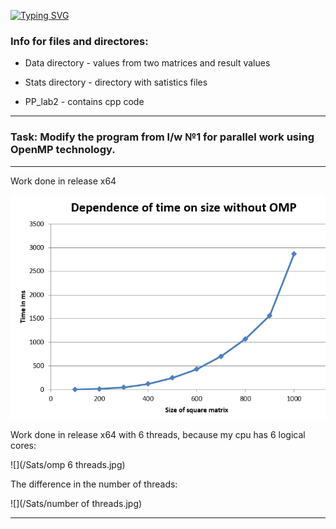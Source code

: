 [![Typing SVG](https://readme-typing-svg.herokuapp.com?color=%2336BCF7&lines=Lab+2)](https://git.io/typing-svg)
### Info for files and directores: ###

* Data directory        - values from two matrices and result values

* Stats directory       - directory with satistics files

* PP_lab2             - contains cpp code

----

### Task: Modify the program from l/w №1 for parallel work using OpenMP technology. ###

----

Work done in release x64

![](/Stats/image.png) 

Work done in release x64 with 6 threads, because my cpu has 6 logical cores:

![](/Sats/omp 6 threads.jpg)

The difference in the number of threads:

![](/Sats/number of threads.jpg)

----
